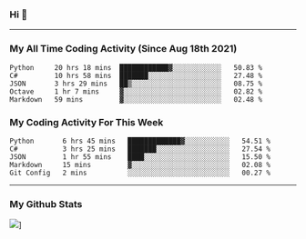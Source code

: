### Hi 🙂

---

### My All Time Coding Activity (Since Aug 18th 2021)
<!--START_SECTION:waka-all-->
```text
Python     20 hrs 18 mins  ████████████▓░░░░░░░░░░░░   50.83 % 
C#         10 hrs 58 mins  ███████░░░░░░░░░░░░░░░░░░   27.48 % 
JSON       3 hrs 29 mins   ██▒░░░░░░░░░░░░░░░░░░░░░░   08.75 % 
Octave     1 hr 7 mins     ▓░░░░░░░░░░░░░░░░░░░░░░░░   02.82 % 
Markdown   59 mins         ▓░░░░░░░░░░░░░░░░░░░░░░░░   02.48 % 
```
<!--END_SECTION:waka-all-->

### My Coding Activity For This Week
<!--START_SECTION:waka-week-->
```text
Python       6 hrs 45 mins   █████████████▓░░░░░░░░░░░   54.51 % 
C#           3 hrs 25 mins   ███████░░░░░░░░░░░░░░░░░░   27.54 % 
JSON         1 hr 55 mins    ████░░░░░░░░░░░░░░░░░░░░░   15.50 % 
Markdown     15 mins         ▓░░░░░░░░░░░░░░░░░░░░░░░░   02.08 % 
Git Config   2 mins          ░░░░░░░░░░░░░░░░░░░░░░░░░   00.27 % 
```
<!--END_SECTION:waka-week-->

---

### My Github Stats
![](https://github-readme-stats.vercel.app/api?username=eroxl)]
